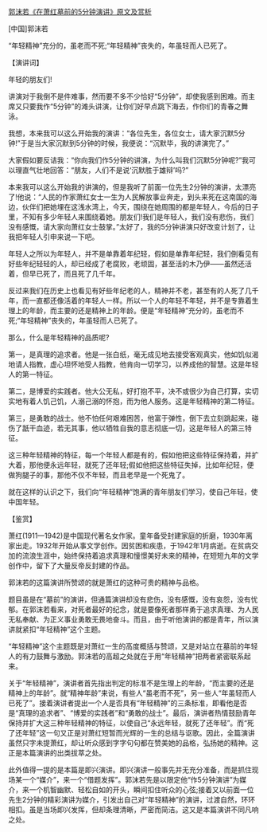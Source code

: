 [郭沫若《在萧红墓前的5分钟演讲》原文及赏析](https://www.vrrw.net/wx/14521.html)

[中国]郭沫若

“年轻精神”充分的，虽老而不死;“年轻精神”丧失的，年虽轻而人已死了。

【演讲词】

年轻的朋友们!

讲演对于我倒不是件难事，然而要不多不少恰好“5分钟”，却使我感到困难。而主席又只要我作“5分钟”的滩头讲演，让你们好早点跳下海去，作你们的青春之舞泳。

我想，本来我可以这么开始我的演讲：“各位先生，各位女士，请大家沉默5分钟!”于是当大家沉默到5分钟的时候，我便说：“沉默毕，我的讲演完了。”

大家假如要反诘我：“你向我们作5分钟的讲演，为什么叫我们沉默5分钟呢?”我可以理直气壮地回答：“朋友，人们不是说‘沉默胜于雄辩’吗?”

本来我可以这么开始我的讲演的，但是我听了前面一位先生2分钟的演讲，太漂亮了!他说：“人民的作家萧红女士一生为人民解放事业奔走，到头来死在这南国的海边，伙伴们把她埋在这浅水湾上，今天，围绕在她周围的都是年轻人，今后的日子里，不知有多少年轻人来围绕着她。朋友们!我们是年轻人，我们没有悲伤，我们没有感慨，请大家向萧红女士鼓掌。”太好了，我的5分钟讲演只好改变计划了，让我把年轻人引申来说一下吧。

年轻人之所以为年轻人，并不是单靠着年纪轻，假如是单靠年纪轻，我们倒看见有好些年纪轻轻的人，却已经成了老腐败，老顽固，甚至活的木乃伊——虽然还活着，但早已死了，而且死了几千年。

反过来我们在历史上也看见有好些年纪老的人，精神并不老，甚至有的人死了几千年，而一直都还像活着的年轻人一样。所以一个人的年轻不年轻，并不是专靠着生理上的年龄，而主要的还是精神上的年龄。便是“年轻精神”充分的，虽老而不死;“年轻精神”丧失的，年虽轻而人已死了。

那么，什么是年轻精神的品质呢?

第一，是真理的追求者。他是一张白纸，毫无成见地去接受客观真实，他如饥似渴地请人指教，虚心坦怀地受人指教，他肯向一切学习，以养成他的智慧。这是年轻人的第一特征。

第二，是博爱的实践者。他大公无私，好打抱不平，决不或很少为自己打算，实切实地有着人饥己饥，人溺己溺的怀抱，而为他人服务。这是年轻精神的第二特征。

第三，是勇敢的战士。他不怕任何艰难困苦，他富于弹性，倒下去立刻跳起来，碰伤了舐干血迹，若无其事，他以牺牲自我的意志彻底一切，这是年轻人的第三特征。

这三种年轻精神的特征，每一个年轻人都是有的，假如他把这些特征保持着，并扩大着，那他便永远年轻，就死了还年轻;假如他把这些特征失掉，比如年纪轻，便做狗腿子的事，那他不仅不年轻，而且老早是一个死鬼了。

就在这样的认识之下，我们向“年轻精神”饱满的青年朋友们学习，使自己年轻，使中国年轻。



【鉴赏】

萧红(1911—1942)是中国现代著名女作家。童年备受封建家庭的折磨，1930年离家出走。1932年开始从事文学创作。因贫困和疾患，于1942年1月病逝。在贫病交加的流浪生涯中，始终保持着追求真理和憧憬美好未来的精神，在短短九年的文学创作中，留下了大量反帝反封建的作品。

郭沫若的这篇演讲所赞颂的就是萧红的这种可贵的精神与品格。

题目虽是在“墓前”的演讲，但通篇演讲却没有悲伤，没有感慨，没有哀怨，没有忧郁。在郭沫若看来，对死者最好的纪念，就是要像死者那样勇于追求真理、为人民无私奉献、为正义事业勇敢无畏地奋斗。而且，由于听他演讲的都是青年，所以演讲就紧扣“年轻精神”这个主题。

“年轻精神”这个主题既是对萧红一生的高度概括与赞颂，又是对站立在墓前的年轻人的有力鼓舞与激励。郭沫若的高超之处就在于用“年轻精神”把两者紧密联系起来。

关于“年轻精神”，演讲者首先指出判定的标准不是生理上的年龄，“而主要的还是精神上的年龄”。就“精神年龄”来说，有些人“虽老而不死”，另一些人“年虽轻而人已死了”。接着演讲者提出一个人是否具有“年轻精神”的三条标准，即看他是否是“真理的追求者”、“博爱的实践者”和“勇敢的战士”。最后，演讲者热情鼓励青年保持并扩大这三种年轻精神的特征，以使自己“永远年轻，就死了还年轻”。而“死了还年轻”这一句又正是对萧红短暂而光辉的一生的总结与讴歌。因此，全篇演讲虽然只字未提萧红，却让听众感到字字句句都在赞美她的品格，弘扬她的精神。这正是本篇演讲的出类拔萃之处。

此外值得一提的是本篇是即兴演讲。即兴演讲一般事先并无充分准备，而是抓住现场某一个“媒介”，来一个“借题发挥”。郭沫若先是以限定他“作5分钟演讲”为媒介，来一个机智幽默、轻松自如的开头，瞬间扣住听众的心弦;接着又以前面一位先生2分钟的精彩演讲为媒介，引发出自己对“年轻精神”的演讲，过渡自然，环环相扣。虽是当场即兴发挥，但却条理清晰，严密而简洁。这又是本篇演讲不同凡响之处。

